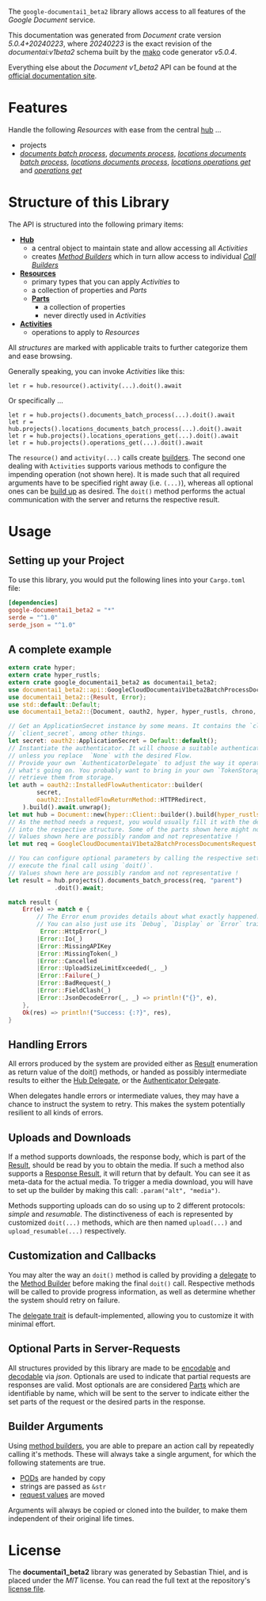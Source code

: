 <!---
DO NOT EDIT !
This file was generated automatically from 'src/generator/templates/api/README.md.mako'
DO NOT EDIT !
-->
The `google-documentai1_beta2` library allows access to all features of the *Google Document* service.

This documentation was generated from *Document* crate version *5.0.4+20240223*, where *20240223* is the exact revision of the *documentai:v1beta2* schema built by the [mako](http://www.makotemplates.org/) code generator *v5.0.4*.

Everything else about the *Document* *v1_beta2* API can be found at the
[official documentation site](https://cloud.google.com/document-ai/docs/).
# Features

Handle the following *Resources* with ease from the central [hub](https://docs.rs/google-documentai1_beta2/5.0.4+20240223/google_documentai1_beta2/Document) ... 

* projects
 * [*documents batch process*](https://docs.rs/google-documentai1_beta2/5.0.4+20240223/google_documentai1_beta2/api::ProjectDocumentBatchProcesCall), [*documents process*](https://docs.rs/google-documentai1_beta2/5.0.4+20240223/google_documentai1_beta2/api::ProjectDocumentProcesCall), [*locations documents batch process*](https://docs.rs/google-documentai1_beta2/5.0.4+20240223/google_documentai1_beta2/api::ProjectLocationDocumentBatchProcesCall), [*locations documents process*](https://docs.rs/google-documentai1_beta2/5.0.4+20240223/google_documentai1_beta2/api::ProjectLocationDocumentProcesCall), [*locations operations get*](https://docs.rs/google-documentai1_beta2/5.0.4+20240223/google_documentai1_beta2/api::ProjectLocationOperationGetCall) and [*operations get*](https://docs.rs/google-documentai1_beta2/5.0.4+20240223/google_documentai1_beta2/api::ProjectOperationGetCall)




# Structure of this Library

The API is structured into the following primary items:

* **[Hub](https://docs.rs/google-documentai1_beta2/5.0.4+20240223/google_documentai1_beta2/Document)**
    * a central object to maintain state and allow accessing all *Activities*
    * creates [*Method Builders*](https://docs.rs/google-documentai1_beta2/5.0.4+20240223/google_documentai1_beta2/client::MethodsBuilder) which in turn
      allow access to individual [*Call Builders*](https://docs.rs/google-documentai1_beta2/5.0.4+20240223/google_documentai1_beta2/client::CallBuilder)
* **[Resources](https://docs.rs/google-documentai1_beta2/5.0.4+20240223/google_documentai1_beta2/client::Resource)**
    * primary types that you can apply *Activities* to
    * a collection of properties and *Parts*
    * **[Parts](https://docs.rs/google-documentai1_beta2/5.0.4+20240223/google_documentai1_beta2/client::Part)**
        * a collection of properties
        * never directly used in *Activities*
* **[Activities](https://docs.rs/google-documentai1_beta2/5.0.4+20240223/google_documentai1_beta2/client::CallBuilder)**
    * operations to apply to *Resources*

All *structures* are marked with applicable traits to further categorize them and ease browsing.

Generally speaking, you can invoke *Activities* like this:

```Rust,ignore
let r = hub.resource().activity(...).doit().await
```

Or specifically ...

```ignore
let r = hub.projects().documents_batch_process(...).doit().await
let r = hub.projects().locations_documents_batch_process(...).doit().await
let r = hub.projects().locations_operations_get(...).doit().await
let r = hub.projects().operations_get(...).doit().await
```

The `resource()` and `activity(...)` calls create [builders][builder-pattern]. The second one dealing with `Activities` 
supports various methods to configure the impending operation (not shown here). It is made such that all required arguments have to be 
specified right away (i.e. `(...)`), whereas all optional ones can be [build up][builder-pattern] as desired.
The `doit()` method performs the actual communication with the server and returns the respective result.

# Usage

## Setting up your Project

To use this library, you would put the following lines into your `Cargo.toml` file:

```toml
[dependencies]
google-documentai1_beta2 = "*"
serde = "^1.0"
serde_json = "^1.0"
```

## A complete example

```Rust
extern crate hyper;
extern crate hyper_rustls;
extern crate google_documentai1_beta2 as documentai1_beta2;
use documentai1_beta2::api::GoogleCloudDocumentaiV1beta2BatchProcessDocumentsRequest;
use documentai1_beta2::{Result, Error};
use std::default::Default;
use documentai1_beta2::{Document, oauth2, hyper, hyper_rustls, chrono, FieldMask};

// Get an ApplicationSecret instance by some means. It contains the `client_id` and 
// `client_secret`, among other things.
let secret: oauth2::ApplicationSecret = Default::default();
// Instantiate the authenticator. It will choose a suitable authentication flow for you, 
// unless you replace  `None` with the desired Flow.
// Provide your own `AuthenticatorDelegate` to adjust the way it operates and get feedback about 
// what's going on. You probably want to bring in your own `TokenStorage` to persist tokens and
// retrieve them from storage.
let auth = oauth2::InstalledFlowAuthenticator::builder(
        secret,
        oauth2::InstalledFlowReturnMethod::HTTPRedirect,
    ).build().await.unwrap();
let mut hub = Document::new(hyper::Client::builder().build(hyper_rustls::HttpsConnectorBuilder::new().with_native_roots().https_or_http().enable_http1().build()), auth);
// As the method needs a request, you would usually fill it with the desired information
// into the respective structure. Some of the parts shown here might not be applicable !
// Values shown here are possibly random and not representative !
let mut req = GoogleCloudDocumentaiV1beta2BatchProcessDocumentsRequest::default();

// You can configure optional parameters by calling the respective setters at will, and
// execute the final call using `doit()`.
// Values shown here are possibly random and not representative !
let result = hub.projects().documents_batch_process(req, "parent")
             .doit().await;

match result {
    Err(e) => match e {
        // The Error enum provides details about what exactly happened.
        // You can also just use its `Debug`, `Display` or `Error` traits
         Error::HttpError(_)
        |Error::Io(_)
        |Error::MissingAPIKey
        |Error::MissingToken(_)
        |Error::Cancelled
        |Error::UploadSizeLimitExceeded(_, _)
        |Error::Failure(_)
        |Error::BadRequest(_)
        |Error::FieldClash(_)
        |Error::JsonDecodeError(_, _) => println!("{}", e),
    },
    Ok(res) => println!("Success: {:?}", res),
}

```
## Handling Errors

All errors produced by the system are provided either as [Result](https://docs.rs/google-documentai1_beta2/5.0.4+20240223/google_documentai1_beta2/client::Result) enumeration as return value of
the doit() methods, or handed as possibly intermediate results to either the 
[Hub Delegate](https://docs.rs/google-documentai1_beta2/5.0.4+20240223/google_documentai1_beta2/client::Delegate), or the [Authenticator Delegate](https://docs.rs/yup-oauth2/*/yup_oauth2/trait.AuthenticatorDelegate.html).

When delegates handle errors or intermediate values, they may have a chance to instruct the system to retry. This 
makes the system potentially resilient to all kinds of errors.

## Uploads and Downloads
If a method supports downloads, the response body, which is part of the [Result](https://docs.rs/google-documentai1_beta2/5.0.4+20240223/google_documentai1_beta2/client::Result), should be
read by you to obtain the media.
If such a method also supports a [Response Result](https://docs.rs/google-documentai1_beta2/5.0.4+20240223/google_documentai1_beta2/client::ResponseResult), it will return that by default.
You can see it as meta-data for the actual media. To trigger a media download, you will have to set up the builder by making
this call: `.param("alt", "media")`.

Methods supporting uploads can do so using up to 2 different protocols: 
*simple* and *resumable*. The distinctiveness of each is represented by customized 
`doit(...)` methods, which are then named `upload(...)` and `upload_resumable(...)` respectively.

## Customization and Callbacks

You may alter the way an `doit()` method is called by providing a [delegate](https://docs.rs/google-documentai1_beta2/5.0.4+20240223/google_documentai1_beta2/client::Delegate) to the 
[Method Builder](https://docs.rs/google-documentai1_beta2/5.0.4+20240223/google_documentai1_beta2/client::CallBuilder) before making the final `doit()` call. 
Respective methods will be called to provide progress information, as well as determine whether the system should 
retry on failure.

The [delegate trait](https://docs.rs/google-documentai1_beta2/5.0.4+20240223/google_documentai1_beta2/client::Delegate) is default-implemented, allowing you to customize it with minimal effort.

## Optional Parts in Server-Requests

All structures provided by this library are made to be [encodable](https://docs.rs/google-documentai1_beta2/5.0.4+20240223/google_documentai1_beta2/client::RequestValue) and 
[decodable](https://docs.rs/google-documentai1_beta2/5.0.4+20240223/google_documentai1_beta2/client::ResponseResult) via *json*. Optionals are used to indicate that partial requests are responses 
are valid.
Most optionals are are considered [Parts](https://docs.rs/google-documentai1_beta2/5.0.4+20240223/google_documentai1_beta2/client::Part) which are identifiable by name, which will be sent to 
the server to indicate either the set parts of the request or the desired parts in the response.

## Builder Arguments

Using [method builders](https://docs.rs/google-documentai1_beta2/5.0.4+20240223/google_documentai1_beta2/client::CallBuilder), you are able to prepare an action call by repeatedly calling it's methods.
These will always take a single argument, for which the following statements are true.

* [PODs][wiki-pod] are handed by copy
* strings are passed as `&str`
* [request values](https://docs.rs/google-documentai1_beta2/5.0.4+20240223/google_documentai1_beta2/client::RequestValue) are moved

Arguments will always be copied or cloned into the builder, to make them independent of their original life times.

[wiki-pod]: http://en.wikipedia.org/wiki/Plain_old_data_structure
[builder-pattern]: http://en.wikipedia.org/wiki/Builder_pattern
[google-go-api]: https://github.com/google/google-api-go-client

# License
The **documentai1_beta2** library was generated by Sebastian Thiel, and is placed 
under the *MIT* license.
You can read the full text at the repository's [license file][repo-license].

[repo-license]: https://github.com/Byron/google-apis-rsblob/main/LICENSE.md

